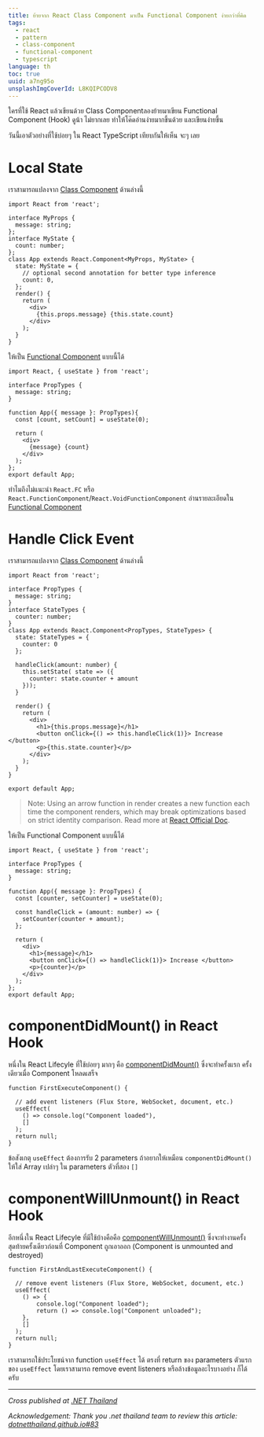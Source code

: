 ```yaml
---
title: ย้ายจาก React Class Component มาเป็น Functional Component ง่ายกว่าที่คิด
tags:
  - react
  - pattern
  - class-component
  - functional-component
  - typescript
language: th
toc: true
uuid: a7ng95o
unsplashImgCoverId: L8KQIPCODV8
---
```


ใครที่ใช้ React แล้วเขียนด้วย Class Componentลองย้ายมาเขียน Functional Component (Hook) ดูน้า ไม่ยากเลย
ทำให้โค๊ดอ่านง่ายมากขึ้นด้วย และเขียนง่ายขึ้น

วันนี้เอาตัวอย่างที่ใช้บ่อยๆ ใน React TypeScript เทียบกันให้เห็น จะๆ เลย

# Local State

เราสามารถแปลงจาก [Class Component](https://react-typescript-cheatsheet.netlify.app/docs/basic/getting-started/class_components/) ด้านล่างนี้

```tsx
import React from 'react';

interface MyProps {
  message: string;
};
interface MyState {
  count: number;
};
class App extends React.Component<MyProps, MyState> {
  state: MyState = {
    // optional second annotation for better type inference
    count: 0,
  };
  render() {
    return (
      <div>
        {this.props.message} {this.state.count}
      </div>
    );
  }
}
```

ให้เป็น [Functional Component](https://react-typescript-cheatsheet.netlify.app/docs/basic/getting-started/function_components) แบบนี้ได้

```tsx
import React, { useState } from 'react';

interface PropTypes {
  message: string;
}

function App({ message }: PropTypes){
  const [count, setCount] = useState(0);

  return (
    <div>
      {message} {count}
    </div>
  );
};
export default App;
```

ทำไมถึงไม่แนะนำ `React.FC` หรือ `React.FunctionComponent`/`React.VoidFunctionComponent` อ่านรายละเอียดใน [Functional Component](https://react-typescript-cheatsheet.netlify.app/docs/basic/getting-started/function_components)

# Handle Click Event

เราสามารถแปลงจาก [Class Component](https://react-typescript-cheatsheet.netlify.app/docs/basic/getting-started/class_components) ด้านล่างนี้

```tsx
import React from 'react';

interface PropTypes {
  message: string;
}
interface StateTypes {
  counter: number;
}
class App extends React.Component<PropTypes, StateTypes> {
  state: StateTypes = {
    counter: 0
  };

  handleClick(amount: number) {
    this.setState( state => ({
      counter: state.counter + amount
    }));
  }

  render() {
    return (
      <div>
        <h1>{this.props.message}</h1>
        <button onClick={() => this.handleClick(1)}> Increase </button>
        <p>{this.state.counter}</p>
      </div>
    );
  }
}

export default App;
```

> Note: Using an arrow function in render creates a new function each time the component renders, which may break optimizations based on strict identity comparison. Read more at [React Official Doc](https://reactjs.org/docs/faq-functions.html#arrow-function-in-render).

ให้เป็น Functional Component แบบนี้ได้

```tsx
import React, { useState } from 'react';

interface PropTypes {
  message: string;
}

function App({ message }: PropTypes) {
  const [counter, setCounter] = useState(0);

  const handleClick = (amount: number) => {
    setCounter(counter + amount);
  };

  return (
    <div>
      <h1>{message}</h1>
      <button onClick={() => handleClick(1)}> Increase </button>
      <p>{counter}</p>
    </div>
  );
};
export default App;
```


# componentDidMount() in React Hook

หนึ่งใน React Lifecyle ที่ใช้บ่อยๆ มากๆ คือ [componentDidMount()](https://reactjs.org/docs/react-component.html#componentdidmount) ซึ่งจะทำครั้งแรก ครั้งเดียวเมื่อ Component โหลดเสร็จ

```tsx
function FirstExecuteComponent() {

  // add event listeners (Flux Store, WebSocket, document, etc.)
  useEffect(
    () => console.log("Component loaded"),
    []
  );
  return null;
}
```

ข้อสังเกตุ `useEffect` ต้องการรับ 2 parameters ถ้าอยากให้เหมือน `componentDidMount()` ให้ใส่ Array เปล่าๆ ใน parameters ตัวที่สอง `[]`

# componentWillUnmount() in React Hook

อีกหนึ่งใน React Lifecyle ที่มีใช้บ้างคือคือ [componentWillUnmount()](https://reactjs.org/docs/react-component.html#componentwillunmount) ซึ่งจะทำงานครั้งสุดท้ายครั้งเดียวก่อนที่ Component ถูกเอาออก (Component is unmounted and destroyed)


```tsx
function FirstAndLastExecuteComponent() {

  // remove event listeners (Flux Store, WebSocket, document, etc.)
  useEffect(
    () => {
        console.log("Component loaded");
        return () => console.log("Component unloaded");
    },
    []
  );
  return null;
}
```

เราสามารถใช้ประโยชน์จาก function `useEffect` ได้ ตรงที่ return ของ parameters ตัวแรกของ `useEffect` โดยเราสามารถ remove event listeners หรือล้างข้อมูลอะไรบางอย่าง ก็ได้ครับ

---


*Cross published at [.NET Thailand](https://www.dotnetthailand.com/frontend-web/react-typescript/migrate-class-component-to-functional-component)*

*Acknowledgement: Thank you .net thailand team to review this article: [dotnetthailand.github.io#83](https://github.com/dotnetthailand/dotnetthailand.github.io/pull/83/files)*
